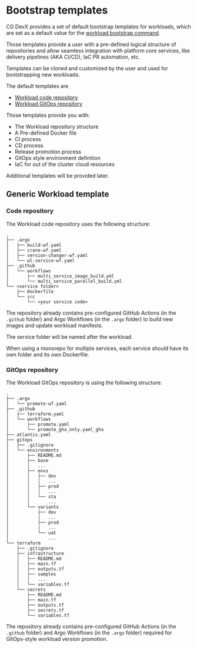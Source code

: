 # Bootstrap templates

CG DevX provides a set of default bootstrap templates for workloads, which are set as a default value
for the [workload bootstrap command](./cli_commands.md#bootstrap).

Those templates provide a user with a pre-defined logical structure of repositories
and allow seamless integration with platform core services, like delivery pipelines (AKA CI/CD), IaC PR automation, etc.

Templates can be cloned and customized by the user and used for bootstrapping new workloads.

The default templates are

- [Workload code repository](https://github.com/CloudGeometry/cg-devx-wl-template)
- [Workload GitOps repository](https://github.com/CloudGeometry/cg-devx-wl-gitops-template)

Those templates provide you with:

- The Workload repository structure
- A Pre-defined Docker file
- CI process
- CD process
- Release promotion process
- GitOps style environment definition
- IaC for out of the cluster cloud resources

Additional templates will be provided later.

## Generic Workload template

### Code repository

The Workload code repository uses the following structure:

```
.
├── .argo
│   ├── build-wf.yaml
│   ├── crane-wf.yaml
│   ├── version-changer-wf.yaml
│   └── wl-service-wf.yaml
├── .github
│   └── workflows
│       ├── multi_service_image_build.yml
│       └── multi_service_parallel_build.yml
└── <service folder>
    ├── Dockerfile
    └── src
        └── <your service code>

```

The repository already contains pre-configured GitHub Actions (in the `.github` folder) and Argo Workflows (in the `.argo` folder)
to build new images and update workload manifests.

The service folder will be named after the workload.

When using a monorepo for multiple services,
each service should have its own folder and its own Dockerfile.

### GitOps repository

The Workload GitOps repository is using the following structure:

```
.
├── .argo
│   └── promote-wf.yaml
├── .github
│   ├── terraform.yaml
│   └── workflows
│       ├── promote.yaml
│       └── promote_gha_only.yaml_gha
├── atlantis.yaml
├── gitops
│   ├── .gitignore
│   └── environments
│       ├── README.md
│       ├── base
│       │   ...
│       ├── envs
│       │   ├── dev
│       │   │   ...
│       │   ├── prod
│       │   │   ...
│       │   └── sta
│       │       ...
│       └── variants
│           ├── dev
│           │   ...
│           ├── prod
│           │   ...
│           └── uat
│               ...
└── terraform
    ├── .gitignore
    ├── infrastructure
    │   ├── README.md
    │   ├── main.tf
    │   ├── outputs.tf
    │   ├── samples
    │   │   ...
    │   └── variables.tf
    └── secrets
        ├── README.md
        ├── main.tf
        ├── outputs.tf
        ├── secrets.tf
        └── variables.tf
```

The repository already contains pre-configured GitHub Actions (in the `.github` folder) and Argo Workflows (in the `.argo` folder)
required for GitOps-style workload version promotion.
